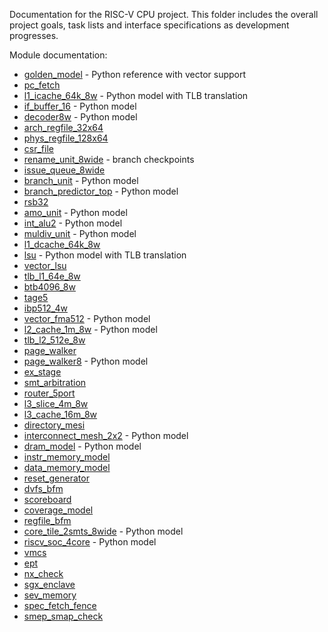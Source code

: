 Documentation for the RISC-V CPU project. This folder includes the overall
project goals, task lists and interface specifications as development
progresses.

Module documentation:
- [golden_model](golden_model.md) - Python reference with vector support
- [pc_fetch](pc_fetch.md)
 - [l1_icache_64k_8w](l1_icache.md) - Python model with TLB translation
 - [if_buffer_16](if_buffer_16.md) - Python model
 - [decoder8w](decoder8w.md) - Python model
- [arch_regfile_32x64](arch_regfile_32x64.md)
- [phys_regfile_128x64](phys_regfile_128x64.md)
- [csr_file](csr_file.md)
- [rename_unit_8wide](rename_unit_8wide.md) - branch checkpoints
- [issue_queue_8wide](issue_queue_8wide.md)
- [branch_unit](branch_unit.md) - Python model
- [branch_predictor_top](branch_predictor_top.md) - Python model
- [rsb32](rsb32.md)
- [amo_unit](amo_unit.md) - Python model
- [int_alu2](int_alu2.md) - Python model
- [muldiv_unit](muldiv_unit.md) - Python model
- [l1_dcache_64k_8w](l1_dcache_64k_8w.md)
 - [lsu](lsu.md) - Python model with TLB translation
- [vector_lsu](vector_lsu.md)
- [tlb_l1_64e_8w](tlb_l1_64e_8w.md)
- [btb4096_8w](btb4096_8w.md)
- [tage5](tage5.md)
- [ibp512_4w](ibp512_4w.md)
- [vector_fma512](vector_fma512.md) - Python model
 - [l2_cache_1m_8w](l2_cache_1m_8w.md) - Python model
- [tlb_l2_512e_8w](tlb_l2_512e_8w.md)
- [page_walker](page_walker.md)
- [page_walker8](page_walker8.md) - Python model
- [ex_stage](ex_stage.md)
- [smt_arbitration](smt_arbitration.md)
- [router_5port](router_5port.md)
- [l3_slice_4m_8w](l3_slice_4m_8w.md)
- [l3_cache_16m_8w](l3_cache_16m_8w.md)
- [directory_mesi](directory_mesi.md)
- [interconnect_mesh_2x2](interconnect_mesh_2x2.md) - Python model
 - [dram_model](dram_model.md) - Python model
- [instr_memory_model](instr_memory_model.md)
- [data_memory_model](data_memory_model.md)
- [reset_generator](reset_generator.md)
- [dvfs_bfm](dvfs_bfm.md)
- [scoreboard](scoreboard.md)
- [coverage_model](coverage_model.md)
- [regfile_bfm](regfile_bfm.md)
 - [core_tile_2smts_8wide](core_tile_2smts_8wide.md) - Python model
 - [riscv_soc_4core](riscv_soc_4core.md) - Python model
- [vmcs](vmcs.md)
- [ept](ept.md)
- [nx_check](nx_check.md)
- [sgx_enclave](sgx_enclave.md)
- [sev_memory](sev_memory.md)
- [spec_fetch_fence](spec_fetch_fence.md)
- [smep_smap_check](smep_smap_check.md)
